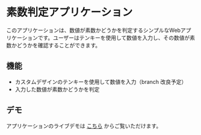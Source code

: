 # 素数判定アプリケーション

このアプリケーションは、数値が素数かどうかを判定するシンプルなWebアプリケーションです。ユーザーはテンキーを使用して数値を入力し、その数値が素数かどうかを確認することができます。

## 機能

- カスタムデザインのテンキーを使用して数値を入力（branch 改良予定）
- 入力した数値が素数かどうかを判定

## デモ

アプリケーションのライブデモは [こちら](https://prime-checker.onrender.com) からご覧いただけます。
